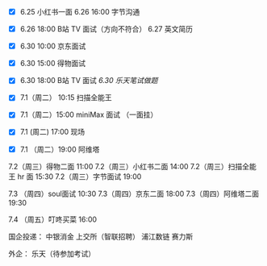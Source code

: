 - [x] 6.25 小红书一面 
6.26 16:00 字节沟通
- [x] 6.26 18:00 B站 TV 面试（方向不符合）
6.27 英文简历

- [x] 6.30 10:00 京东面试
- [x] 6.30 15:00 得物面试
- [x] 6.30 18:00 B站 TV 面试
*6.30 乐天笔试做题*

- [x] 7.1（周二） 10:15 扫描全能王
- [x] 7.1（周二）15:00 miniMax 面试 （一面挂）
- [x] 7.1 (周二) 17:00 现场
- [x] 7.1 （周二）19:00 阿维塔

7.2（周三）得物二面 11:00
7.2（周三）小红书二面 14:00
7.2（周三）扫描全能王 hr 面 15:30
7.2（周三）字节面试 19:00

7.3 （周四）soul面试 10:30
7.3（周四）京东二面 18:00
7.3（周四）阿维塔二面 19:30

7.4 （周五）叮咚买菜 16:00


国企投递：
中银消金
上交所（智联招聘）
浦江数链
赛力斯

外企：
乐天（待参加考试）